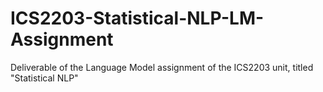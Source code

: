 # ICS2203-Statistical-NLP-LM-Assignment
Deliverable of the Language Model assignment of the ICS2203 unit, titled "Statistical NLP"
